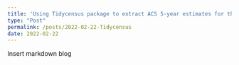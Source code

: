 ```yaml
---
title: 'Using Tidycensus package to extract ACS 5-year estimates for the whole US'
type: "Post"
permalink: /posts/2022-02-22-Tidycensus
date: 2022-02-22
---
```


Insert markdown blog
